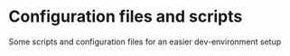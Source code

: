 # Configuration files and scripts
Some scripts and configuration files for an easier dev-environment setup
